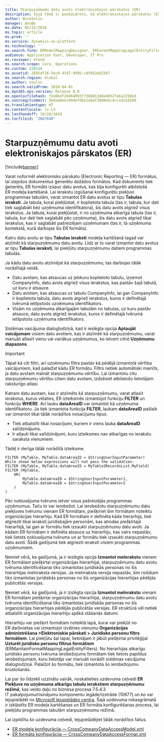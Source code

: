 ```yaml
---
title: Starpuzņēmumu datu avoti elektroniskajos pārskatos (ER)
description: Šajā tēmā ir paskaidrots, kā elektroniskajos pārskatos (Electronic Reporting — ER) varat izmantot starpuzņēmumu datu avotus.
author: NickSelin
manager: AnnBe
ms.date: 05/25/2018
ms.topic: article
ms.prod: ''
ms.service: dynamics-ax-platform
ms.technology: ''
ms.search.form: ERModelMappingDesigner, ERFormatMappingLegalEntityFilterTable
audience: Application User, Developer, IT Pro
ms.reviewer: kfend
ms.search.scope: Core, Operations
ms.custom: 220314
ms.assetid: 2685df16-5ec8-4fd7-9495-c0f653e82567
ms.search.region: Global
ms.author: nselin
ms.search.validFrom: 2018-04-01
ms.dyn365.ops.version: Release 8.0
ms.openlocfilehash: f2e6b4f20464993f736b013dde40527aba2258ed
ms.sourcegitcommit: 564aa8eec89defdbe2abaf38d0ebc4cca3e28109
ms.translationtype: HT
ms.contentlocale: lv-LV
ms.lasthandoff: 10/28/2019
ms.locfileid: "2667648"
---
```

# <a name="cross-company-data-sources-in-electronic-reporting-er"></a>Starpuzņēmumu datu avoti elektroniskajos pārskatos (ER)

[!include[banner](../includes/banner.md)]

Varat noformēt elektronisko pārskatu (Electronic Reporting — ER) formātus, lai izejošos dokumentus ģenerētu dažādos formātos. Kad dokuments tiek ģenerēts, ER formāts izsauc datu avotus, kas bija konfigurēti atbilstošā ER modeļa kartēšanā. Lai ierakstu izgūšanai konfigurētu piekļuvi programmas tabulām, varat izmantot ER datu avotus ar tipu **Tabulas ieraksti**. Ja tabula, kurai piekļūstat, ir koplietota tabula (tas ir, tabula, kur dati tiek saglabāti bez uzņēmuma identifikatora), šis datu avots atgriež visus ierakstus. Ja tabula, kurai piekļūstat, ir no uzņēmuma atkarīga tabula (tas ir, tabula, kur dati tiek saglabāti pēc uzņēmuma), šis datu avots atgriež tikai ierakstus, kas ir saglabāti pašreizējam uzņēmumam (tas ir, tā uzņēmuma kontekstā, kurā darbojas šis ER formāts).

Katru datu avotu ar tipu **Tabulas ieraksti** modeļa kartēšanā tagad var atzīmēt kā starpuzņēmumu datu avotu. Līdz ar to varat izmantot datu avotus ar tipu **Tabulas ieraksti**, lai piekļūtu starpuzņēmumu datiem programmas tabulās.

Ja kādu datu avotu atzīmējat kā starpuzņēmumu, tas darbojas tālāk norādītajā veidā.

- Datu avotam, kas atsaucas uz jebkuru koplietoto tabulu, izņemot CompanyInfo, datu avots atgriež visus ierakstus, kas pastāv šajā tabulā, uz kuru ir atsauce. 
- Datu avotam, kas atsaucas uz tabulu CompanyInfo, lai gan CompanyInfo ir koplietota tabula, datu avots atgriež ierakstus, kuros ir definētajā tvērumā ietilpstošs uzņēmuma identifikators.
- Visām no uzņēmuma atkarīgajām tabulām no tabulas, uz kuru pastāv atsauce, datu avots atgriež ierakstus, kuros ir definētajā tvērumā ietilpstošs uzņēmuma identifikators.

Sistēmas vaicājuma dialoglodziņā, kad ir ieslēgta opcija **Aptaujāt vaicājumam** visiem datu avotiem, kas ir atzīmēti kā starpuzņēmumu, varat manuāli atlasīt vienu vai vairākus uzņēmumus, ko ietvert cilnē **Uzņēmumu diapazons**.

> [!IMPORTANT]
> Tāpat kā citi filtri, arī uzņēmumu filtrs pastāv kā pēdējā izmantotā vērtība vaicājumiem, kad palaižat kādu ER formātu. Filtrs netiek automātiski mainīts, ja datu avotam maināt starpuzņēmumu vērtību. Lai izmantotu citu starpuzņēmumu vērtību citam datu avotam, izdzēsiet atbilstošo lietotājam raksturīgo atlasi.

Katram datu avotam, kas ir atzīmēts kā starpuzņēmumu, varat atlasīt ierakstus, kurus vēlaties, ER izteiksmēs izmantojot funkciju **FILTER** un funkciju **WHERE**. Arī lauku **dataAreaID** var izmantot kā uzņēmuma identifikatoru. Ja tiek izmantota funkcija **FILTER**, laukam **dataAreaID** pašlaik var izmantot tikai tālāk norādītos nosacījumu tipus.

- Tiek atbalstīti tikai nosacījumi, kuriem ir viens lauka **dataAreaID** salīdzinājums.
- Ir atļauti tikai salīdzinājumi, kuru izteiksmes nav atkarīgas no ierakstu saraksta vienumiem.

Tādēļ ir derīga tālāk norādītā izteiksme.

```
FILTER (MyTable, MyTable.dataAreaID = $StringUserInputParameter)
While shown below expressions will not pass the validation:
FILTER (MyTable, MyTable.dataAreaID = MyTable2RecordsList.MyField)
FILTER (MyTable, 
    OR(
        MyTable.dataAreaID = $StringUserInputParameter1,
        MyTable.dataAreaID = $StringUserInputParameter2
    )
)
```

Pēc noklusējuma tvērums ietver visus pašreizējās programmas uzņēmumus. Taču to var ierobežot. Lai ierobežotu starpuzņēmumu datu piekļuves tvērumu vienam ER formātam, piešķiriet šim formātam noteiktu organizācijas hierarhiju. Kad ER formātam ir definēta kāda hierarhija, tiek atgriezti tikai ieraksti juridiskajām personām, kas atrodas piešķirtajā hierarhijā, lai gan ar formātu tiek izsaukti starpuzņēmumu datu avoti. Ja kādam ER formātam ir definēta atsauce uz hierarhiju, kas vairs nepastāv, tiek lietots noklusējuma tvērums un ar formātu tiek izsaukti starpuzņēmumu datu avoti. Šādā gadījumā tiek atgriezti ieraksti visiem programmas uzņēmumiem.

Ņemiet vērā, ka gadījumā, ja ir ieslēgta opcija **Izmantot melnrakstu** vienam ER formātam piešķirtai organizācijas hierarhijai, starpuzņēmumu datu avotu tvēruma identificēšanai tiks izmantotas juridiskās personas no šīs hierarhijas melnraksta versijas. Ja melnraksta versija nepastāv, šim nolūkam tiks izmantotas juridiskās personas no šīs organizācijas hierarhijas pēdējās publicētās versijas.

Ņemiet vērā, ka gadījumā, ja ir izslēgta opcija **Izmantot melnrakstu** vienam ER formātam piešķirtai organizācijas hierarhijai, starpuzņēmumu datu avotu tvēruma identificēšanai tiks izmantotas juridiskās personas no šīs organizācijas hierarhijas pēdējās publicētās versijas. ER struktūrā vēl netiek atbalstīti organizācijas hierarhiju spēkā stāšanās datumi.

Hierarhiju var piešķirt formātam noteiktā lapā, kurai var piekļūt no ER darbvietas vai izmantojot izvēlnes vienumu **Organizācijas administrēšana \>Elektroniskie pārskati \> Juridisko personu filtrs formātiem**. Lai piekļūtu šai lapai, lietotājam ir jābūt piešķirtai privilēģijai **Uzturēt juridisko personu filtrus formātiem** (ERMaintainFormatMappingLegalEntityFilters). No hierarhijas atkarīgu juridisko personu tvēruma ierobežojums formātam tiek lietots papildus ierobežojumam, kuru lietotājs var manuāli norādīt sistēmas vaicājuma dialoglodziņā. Palaižot šo formātu, tiek izmantota šo ierobežojumu krustošanās.

Lai par šo līdzekli uzzinātu vairāk, noskatieties uzdevuma ceļvedi **ER Piekļuve no uzņēmuma atkarīgu tabulu ierakstiem starpuzņēmumu režīmā**, kas veido daļu no biznesa procesa 7.5.4.3 IT pakalpojumu/risinājumu komponentu iegāde/izstrāde (10677) un ko var lejupielādēt no [Microsoft lejupielādes centra](https://go.microsoft.com/fwlink/?linkid=874684). Šajā uzdevuma rokasgrāmatā ir izklāstīts ER modeļa kartēšanas un ER formāta konfigurēšanas process, lai piekļūtu programmas tabulām starpuzņēmumu režīmā.

Lai izpildītu šo uzdevuma ceļvedi, lejupielādējiet tālāk norādītos failus.

- [ER modeļa konfigurācija — CrossCompanyDataAccessModel.xml](https://go.microsoft.com/fwlink/?linkid=874111)
- [ER formāta konfigurācija — CrossCompanyDataAccessFormat.xml](https://go.microsoft.com/fwlink/?linkid=874111)
